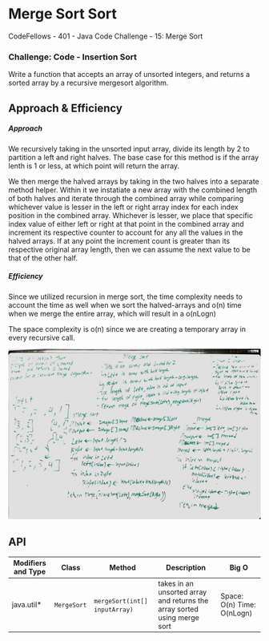 # Merge Sort Sort
CodeFellows - 401 - Java
Code Challenge - 15: Merge Sort

### Challenge: Code - Insertion Sort
Write a function that accepts an array of unsorted integers, and returns a sorted array by a recursive mergesort algorithm.


## Approach & Efficiency

##### Approach
We recursively taking in the unsorted input array, divide its length by 2 to partition a left and right halves. The base case for this method is if the array lenth is 1 or less, at which point will return the array.

We then merge the halved arrays by taking in the two halves into a separate method helper. Within it we instatiate a new array with the combined length of both halves and iterate through the combined array while comparing whichever value is lesser in the left or right array index for each index position in the combined array. Whichever is lesser, we place that specific index value of either left or right at that point in the combined array and increment its respective counter to account for any all the values in the halved arrays. If at any point the increment count is greater than its respective original array length, then we can assume the next value to be that of the other half.

##### Efficiency
Since we utilized recursion in merge sort, the time complexity needs to account the time as well when we sort the halved-arrays and o(n) time when we merge the entire array, which will result in a o(nLogn)

The space complexity is o(n) since we are creating a temporary array in every recursive call.

![Merge Sort](../mergeSort.jpg)






## API
Modifiers and Type      | Class       | Method    | Description | Big O |
|---                    | ---         | ---     |         --- | --- |
|  java.util*      |`MergeSort `  | `mergeSort(int[] inputArray)`   | takes in an unsorted array and returns the array sorted using merge sort | Space: O(n) Time: O(nLogn)|
